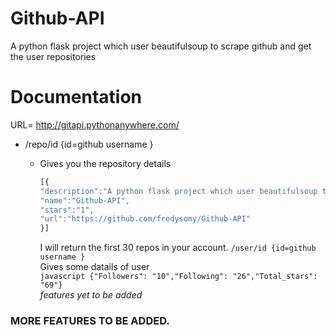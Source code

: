 # Github-API
A python flask project which user beautifulsoup to scrape github and get the user repositories

# Documentation
URL= http://gitapi.pythonanywhere.com/
* /repo/id {id=github username }
  * Gives you the repository details

    ```javascript
    [{
    "description":"A python flask project which user beautifulsoup to scrape github and get the user repositories",
    "name":"Github-API",
    "stars":"1",
    "url":"https://github.com/fredysomy/Github-API"
    }]
    ```
     I will return the first 30 repos in your account.
   ```/user/id {id=github username }```<br>
     Gives some datails of user<br>
    ```javascript {"Followers": "10","Following": "26","Total_stars": "69"} ```<br>
     *_features yet to be added_*
### MORE FEATURES TO BE ADDED.

